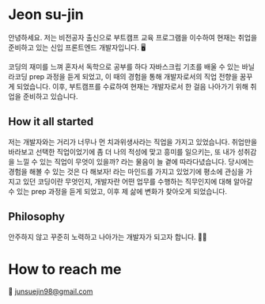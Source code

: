 # Jeon su-jin
안녕하세요. 저는 비전공자 출신으로 부트캠프 교육 프로그램을 이수하여 현재는 취업을 준비하고 있는 신입 프론트엔드 개발자입니다. 🖥

코딩의 재미를 느껴 혼자서 독학으로 공부를 하다 자바스크립 기초를 배울 수 있는 바닐라코딩 prep 과정을 듣게 되었고, 이 때의 경험을 통해 개발자로서의 직업 전향을 꿈꾸게 되었습니다. 
이후, 부트캠프를 수료하여 현재는 개발자로서 한 걸음 나아가기 위해 취업을 준비하고 있습니다.

## How it all started
저는 개발자와는 거리가 너무나 먼 치과위생사라는 직업을 가지고 있었습니다.
취업만을 바라보고 선택한 직업이었기에 좀 더 나의 적성에 맞고 흥미를 일으키는, 또 내가 성취감을 느낄 수 있는 직업이 무엇이 있을까? 라는 물음이 늘 곁에 따라다녔습니다.
당시에는 경험을 해볼 수 있는 것은 다 해보자! 라는 마인드를 가지고 있었기에 평소에 관심을 가지고 있던 코딩이란 무엇인지, 개발자란 어떤 업무를 수행하는 직무인지에 대해 알아갈 수 있는 prep 과정을 듣게 되었고, 이후 제 삶에 변화가 찾아오게 되었습니다.


## Philosophy
안주하지 않고 꾸준히 노력하고 나아가는 개발자가 되고자 합니다. 🏃‍♀️


# How to reach me
💌 junsuejin98@gmail.com
